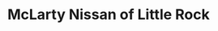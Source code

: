 ---
title: "McLarty Nissan of Little Rock"
url: /little-rock/mclarty-nissan-of-little-rock/
shop: car
---